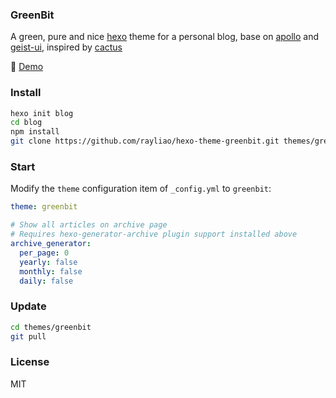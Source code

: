 ### GreenBit

A green, pure and nice [hexo](https://www.hexo.io) theme for a personal blog, base on [apollo](https://github.com/pinggod/hexo-theme-apollo) and [geist-ui](https://github.com/geist-org/geist-ui), inspired by [cactus](https://github.com/probberechts/hexo-theme-cactus)

🌱 [Demo](https://www.rayliao.com/hexo-theme-greenbit/)

### Install

```bash
hexo init blog
cd blog
npm install
git clone https://github.com/rayliao/hexo-theme-greenbit.git themes/greenbit
```

### Start

Modify the `theme` configuration item of `_config.yml` to `greenbit`:

```yaml
theme: greenbit

# Show all articles on archive page
# Requires hexo-generator-archive plugin support installed above
archive_generator:
  per_page: 0
  yearly: false
  monthly: false
  daily: false
```

### Update

```bash
cd themes/greenbit
git pull
```

### License

MIT
